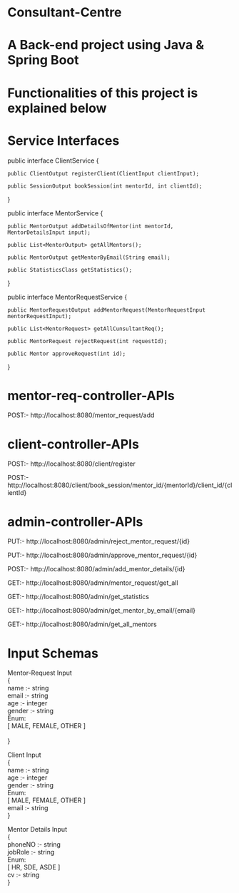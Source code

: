 # Consultant-Centre

# A Back-end project using Java & Spring Boot

# Functionalities of this project is explained below

# Service Interfaces

  public interface ClientService {

    public ClientOutput registerClient(ClientInput clientInput);

    public SessionOutput bookSession(int mentorId, int clientId);

}


  public interface MentorService {

    public MentorOutput addDetailsOfMentor(int mentorId, MentorDetailsInput input);

    public List<MentorOutput> getAllMentors();

    public MentorOutput getMentorByEmail(String email);

    public StatisticsClass getStatistics();
}

public interface MentorRequestService {

    public MentorRequestOutput addMentorRequest(MentorRequestInput mentorRequestInput);

    public List<MentorRequest> getAllCunsultantReq();

    public MentorRequest rejectRequest(int requestId);

    public Mentor approveRequest(int id);
}


# mentor-req-controller-APIs


POST:- http://localhost:8080/mentor_request/add

# client-controller-APIs


POST:- http://localhost:8080/client/register

POST:- http://localhost:8080/client/book_session/mentor_id/{mentorId}/client_id/{clientId}

# admin-controller-APIs


PUT:- http://localhost:8080/admin/reject_mentor_request/{id}

PUT:- http://localhost:8080/admin/approve_mentor_request/{id}

POST:- http://localhost:8080/admin/add_mentor_details/{id}

GET:- http://localhost:8080/admin/mentor_request/get_all

GET:- http://localhost:8080/admin/get_statistics

GET:- http://localhost:8080/admin/get_mentor_by_email/{email}

GET:- http://localhost:8080/admin/get_all_mentors


# Input Schemas<br />


Mentor-Request  Input  <br />
{  <br />
  name  :-  string<br />
  email  :-  string<br />
  age  :- 	integer<br />
  gender  :- 	string<br />
  Enum:<br />
  [ MALE, FEMALE, OTHER ]<br />  
}


Client  Input<br />
{<br />
    name  :-  	string<br />
    age  :- 	integer<br />
    gender  :-  	string<br />
    Enum:<br />
    [ MALE, FEMALE, OTHER ]<br />
    email  :-	 string<br />
  }



Mentor  Details  Input<br />
{<br />
   phoneNO  :-  	string<br />
   jobRole  :-	 string<br />
   Enum:<br />
   [ HR, SDE, ASDE ]<br />
   cv  :-  	string<br />
}<br />
